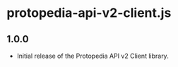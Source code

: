 # protopedia-api-v2-client.js

## 1.0.0

- Initial release of the Protopedia API v2 Client library.

